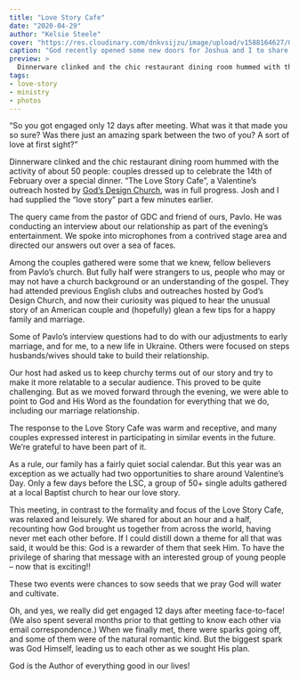 ```yaml
---
title: "Love Story Cafe"
date: "2020-04-29"
author: "Kelsie Steele"
cover: "https://res.cloudinary.com/dnkvsijzu/image/upload/v1588164627/OFReport/2020-04-29-love-story-cafe/love-story-cafe-12-6_ol9d4r.jpg"
caption: "God recently opened some new doors for Joshua and I to share our love story, encouraging others to follow God’s guidance in marriage and family."
preview: >
  Dinnerware clinked and the chic restaurant dining room hummed with the activity of about 50 people: couples dressed up to celebrate the 14th of February over a special dinner. “The Love Story Cafe”, a Valentine’s outreach hosted by God’s Design Church, was in full progress. Josh and I had supplied the “love story” part a few minutes earlier.
tags:
- love-story
- ministry
- photos
---
```


“So you got engaged only 12 days after meeting. What was it that made you so sure? Was there just an amazing spark between the two of you? A sort of love at first sight?”

Dinnerware clinked and the chic restaurant dining room hummed with the activity of about 50 people: couples dressed up to celebrate the 14th of February over a special dinner. “The Love Story Cafe”, a Valentine’s outreach hosted by [God’s Design Church](https://www.facebook.com/gods.design.lviv/), was in full progress. Josh and I had supplied the “love story” part a few minutes earlier.

<article-image publicId="OFReport/2020-04-29-love-story-cafe/DSCF4814_yljwob.jpg" width="768" />

The query came from the pastor of GDC and friend of ours, Pavlo. He was conducting an interview about our relationship as part of the evening’s entertainment. We spoke into microphones from a contrived stage area and directed our answers out over a sea of faces.

<article-image publicId="OFReport/2020-04-29-love-story-cafe/DSCF4760_tofy6i.jpg" width="768" />

Among the couples gathered were some that we knew, fellow believers from Pavlo’s church. But fully half were strangers to us, people who may or may not have a church background or an understanding of the gospel. They had attended previous English clubs and outreaches hosted by God’s Design Church, and now their curiosity was piqued to hear the unusual story of an American couple and (hopefully) glean a few tips for a happy family and marriage.

Some of Pavlo’s interview questions had to do with our adjustments to early marriage, and for me, to a new life in Ukraine. Others were focused on steps husbands/wives should take to build their relationship.

<article-image publicId="OFReport/2020-04-29-love-story-cafe/DSCF4816_fgc2qg.jpg" height="768" caption="Pavlo Lozynsky and his wife Halya. Pavlo is the pastor of God's Design Church."/>

Our host had asked us to keep churchy terms out of our story and try to make it more relatable to a secular audience. This proved to be quite challenging. But as we moved forward through the evening, we were able to point to God and His Word as the foundation for everything that we do, including our marriage relationship.

The response to the Love Story Cafe was warm and receptive, and many couples expressed interest in participating in similar events in the future. We’re grateful to have been part of it.

<article-image publicId="OFReport/2020-04-29-love-story-cafe/DSCF4777_r4b969.jpg" width="768" />

As a rule, our family has a fairly quiet social calendar. But this year was an exception as we actually had two opportunities to share around Valentine’s Day. Only a few days before the LSC, a group of 50+ single adults gathered at a local Baptist church to hear our love story.

<article-image publicId="OFReport/2020-04-29-love-story-cafe/IMG_3030_tvg4xc.jpg" width="768" caption="Making new friends after our meeting at Christ the Savior Baptist Church."/>

This meeting, in contrast to the formality and focus of the Love Story Cafe, was relaxed and leisurely. We shared for about an hour and a half, recounting how God brought us together from across the world, having never met each other before. If I could distill down a theme for all that was said, it would be this: God is a rewarder of them that seek Him. To have the privilege of sharing that message with an interested group of young people – now that is exciting!!

These two events were chances to sow seeds that we pray God will water and cultivate.

Oh, and yes, we really did get engaged 12 days after meeting face-to-face! (We also spent several months prior to that getting to know each other via email correspondence.) When we finally met, there were sparks going off, and some of them were of the natural romantic kind. But the biggest spark was God Himself, leading us to each other as we sought His plan.

God is the Author of everything good in our lives!

<article-callout content="Keep scrolling for more photos from the Love Story Cafe!" />

<article-image publicId="OFReport/2020-04-29-love-story-cafe/DSCF4801_hsojqm.jpg" height="768" />

<article-image publicId="OFReport/2020-04-29-love-story-cafe/DSCF4865_xwsifd.jpg" height="768" />

<article-image publicId="OFReport/2020-04-29-love-story-cafe/DSCF4839_ohf9tz.jpg" height="768" />

<article-image publicId="OFReport/2020-04-29-love-story-cafe/DSCF4856_orqlv3.jpg" height="768" />

<article-image publicId="OFReport/2020-04-29-love-story-cafe/DSCF4826_r0qasf.jpg" height="768" />

<article-image publicId="OFReport/2020-04-29-love-story-cafe/DSCF4787_m38tlj.jpg" height="768" />

<article-image publicId="OFReport/2020-04-29-love-story-cafe/DSCF4820_pzydto.jpg" width="768" />

<article-callout content="Haven’t read our love story yet?" :link="{ name: 'Check it out here!', to: '/blog/2012-11-30-love-story-part-1/' }" />
